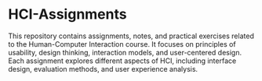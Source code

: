 # HCI-Assignments
 This repository contains assignments, notes, and practical exercises related to the Human-Computer Interaction course. It focuses on principles of usability, design thinking, interaction models, and user-centered design. Each assignment explores different aspects of HCI, including interface design, evaluation methods, and user experience analysis.
